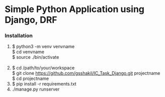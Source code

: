 <h1>Simple Python Application using Django, DRF</h1>

<h3>Installation</h3>

1. $ python3 -m venv venvname<br>
   $ cd venvname<br>
   $ source ./bin/activate<br>
   <br>
2. $ cd /path/to/your/workspace<br>
   $ git clone https://github.com/gsshakil/IC_Task_Django.git projectname<br>
   $ cd projectname
   <br>
3. $ pip install -r requirements.txt
   <br>
4. ./manage.py runserver
